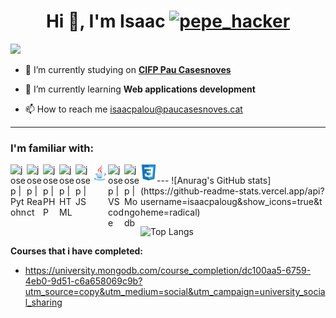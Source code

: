 <h1 align="center">Hi 👋, I'm Isaac <a href="https://emoji.gg/emoji/4297-pepe-hacker"><img src="https://emoji.gg/assets/emoji/4297-pepe-hacker.gif" width="44px" height="44px" alt="pepe_hacker"></a></h1>

![](https://komarev.com/ghpvc/?username=isaacpaloug&color=blueviolet)

- 🔭 I’m currently studying on <a href="https://paucasesnovescifp.cat/"><b>CIFP Pau Casesnoves</b></a>

- 🌱 I’m currently learning **Web applications development**

- 📫 How to reach me isaacpalou@paucasesnoves.cat

---
### I'm familiar with:
<img align="left" alt="josep | Pytohn" width="26px" src="https://upload.wikimedia.org/wikipedia/commons/thumb/c/c3/Python-logo-notext.svg/1024px-Python-logo-notext.svg.png" />
<img align="left" alt="josep | React" width="26px" src="https://cdn.worldvectorlogo.com/logos/react-1.svg" />
<img align="left" alt="josep | PHP" width="26px" src="https://upload.wikimedia.org/wikipedia/commons/thumb/2/27/PHP-logo.svg/2560px-PHP-logo.svg.png" />
<img align="left" alt="josep | HTML" width="26px" src="https://encrypted-tbn0.gstatic.com/images?q=tbn:ANd9GcTEbyqJR-426v72Ejr87Vf_h2Wqzg5LYmX69w&usqp=CAU" />
<img align="left" alt="josep | JS" width="26px" src="https://encrypted-tbn0.gstatic.com/images?q=tbn:ANd9GcQJLSpwzZT-chc2GLCrIJ8weQdfLEZvLv6Tfg&usqp=CAU" />
<img align="left" alt="josep | Java" width="26px" src="https://raw.githubusercontent.com/devicons/devicon/master/icons/java/java-original.svg"/>
<img align="left" alt="josep | VScode" width="26px" src="https://upload.wikimedia.org/wikipedia/commons/thumb/9/9a/Visual_Studio_Code_1.35_icon.svg/2048px-Visual_Studio_Code_1.35_icon.svg.png"/>
<img align="left" alt="josep | Mongodb" width="26px" src="https://img.icons8.com/color/480/mongodb.png"/>
<img align="left" alt="josep | CSS" width="26px" src="https://raw.githubusercontent.com/devicons/devicon/master/icons/css3/css3-original.svg"/>
<br>
---
![Anurag's GitHub stats](https://github-readme-stats.vercel.app/api?username=isaacpaloug&show_icons=true&theme=radical)

<br>

![Top Langs](https://github-readme-stats.vercel.app/api/top-langs/?username=isaacpaloug&layout=compact)

**Courses that i have completed:**
- https://university.mongodb.com/course_completion/dc100aa5-6759-4eb0-9d51-c6a658069c9b?utm_source=copy&utm_medium=social&utm_campaign=university_social_sharing
